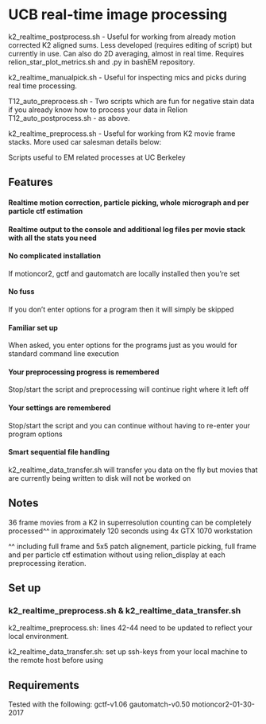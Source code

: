# UCB real-time image processing

k2_realtime_postprocess.sh - Useful for working from already motion corrected K2 aligned sums.
                              Less developed (requires editing of script) but currently in use.
                              Can also do 2D averaging, almost in real time.
                              Requires relion_star_plot_metrics.sh and .py in bashEM repository.
                              
k2_realtime_manualpick.sh - Useful for inspecting mics and picks during real time processing.

T12_auto_preprocess.sh - Two scripts which are fun for negative stain data if you already know how to process your data in Relion
T12_auto_postprocess.sh - as above.

k2_realtime_preprocess.sh - Useful for working from K2 movie frame stacks. More used car salesman details below:

Scripts useful to EM related processes at UC Berkeley

## Features

#### Realtime motion correction, particle picking, whole micrograph and per particle ctf estimation 

#### Realtime output to the console and additional log files per movie stack with all the stats you need

#### No complicated installation
If motioncor2, gctf and gautomatch are locally installed then you’re set
#### No fuss
If you don’t enter options for a program then it will simply be skipped
#### Familiar set up
When asked, you enter options for the programs just as you would for standard command line execution
#### Your preprocessing progress is remembered
Stop/start the script and preprocessing will continue right where it left off
#### Your settings are remembered
Stop/start the script and you can continue without having to re-enter your program options
#### Smart sequential file handling
k2_realtime_data_transfer.sh will transfer you data on the fly but movies that are currently being written to disk will not be worked on

## Notes

36 frame movies from a K2 in superresolution counting can be completely processed^^ in approximately 120 seconds using 4x GTX 1070 workstation

^^ including full frame and 5x5 patch alignement, particle picking, full frame and per particle ctf estimation without using relion_display at each preprocessing iteration.

## Set up
### k2_realtime_preprocess.sh & k2_realtime_data_transfer.sh

k2_realtime_preprocess.sh:
lines 42-44 need to be updated to reflect your local environment.

k2_realtime_data_transfer.sh:
set up ssh-keys from your local machine to the remote host before using

## Requirements

Tested with the following:
gctf-v1.06
gautomatch-v0.50
motioncor2-01-30-2017
